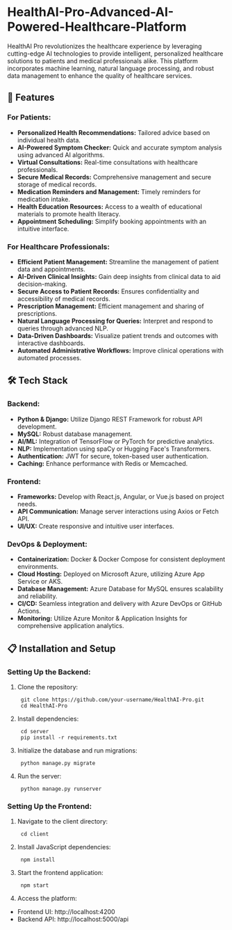 # HealthAI-Pro-Advanced-AI-Powered-Healthcare-Platform
HealthAI Pro revolutionizes the healthcare experience by leveraging cutting-edge AI technologies to provide intelligent, personalized healthcare solutions to patients and medical professionals alike. This platform incorporates machine learning, natural language processing, and robust data management to enhance the quality of healthcare services.

## 🚀 Features

### For Patients:
- **Personalized Health Recommendations:** Tailored advice based on individual health data.
- **AI-Powered Symptom Checker:** Quick and accurate symptom analysis using advanced AI algorithms.
- **Virtual Consultations:** Real-time consultations with healthcare professionals.
- **Secure Medical Records:** Comprehensive management and secure storage of medical records.
- **Medication Reminders and Management:** Timely reminders for medication intake.
- **Health Education Resources:** Access to a wealth of educational materials to promote health literacy.
- **Appointment Scheduling:** Simplify booking appointments with an intuitive interface.

### For Healthcare Professionals:
- **Efficient Patient Management:** Streamline the management of patient data and appointments.
- **AI-Driven Clinical Insights:** Gain deep insights from clinical data to aid decision-making.
- **Secure Access to Patient Records:** Ensures confidentiality and accessibility of medical records.
- **Prescription Management:** Efficient management and sharing of prescriptions.
- **Natural Language Processing for Queries:** Interpret and respond to queries through advanced NLP.
- **Data-Driven Dashboards:** Visualize patient trends and outcomes with interactive dashboards.
- **Automated Administrative Workflows:** Improve clinical operations with automated processes.

## 🛠 Tech Stack

### Backend:
- **Python & Django:** Utilize Django REST Framework for robust API development.
- **MySQL:** Robust database management.
- **AI/ML:** Integration of TensorFlow or PyTorch for predictive analytics.
- **NLP:** Implementation using spaCy or Hugging Face's Transformers.
- **Authentication:** JWT for secure, token-based user authentication.
- **Caching:** Enhance performance with Redis or Memcached.

### Frontend:
- **Frameworks:** Develop with React.js, Angular, or Vue.js based on project needs.
- **API Communication:** Manage server interactions using Axios or Fetch API.
- **UI/UX:** Create responsive and intuitive user interfaces.

### DevOps & Deployment:
- **Containerization:** Docker & Docker Compose for consistent deployment environments.
- **Cloud Hosting:** Deployed on Microsoft Azure, utilizing Azure App Service or AKS.
- **Database Management:** Azure Database for MySQL ensures scalability and reliability.
- **CI/CD:** Seamless integration and delivery with Azure DevOps or GitHub Actions.
- **Monitoring:** Utilize Azure Monitor & Application Insights for comprehensive application analytics.

## 📋 Installation and Setup
### Setting Up the Backend:

1. Clone the repository:

        git clone https://github.com/your-username/HealthAI-Pro.git
        cd HealthAI-Pro

2. Install dependencies:

        cd server
        pip install -r requirements.txt

3. Initialize the database and run migrations:

        python manage.py migrate

4. Run the server:

        python manage.py runserver

### Setting Up the Frontend:

1. Navigate to the client directory:

        cd client

2. Install JavaScript dependencies:

        npm install

3. Start the frontend application:

        npm start

4. Access the platform:

- Frontend UI: http://localhost:4200
- Backend API: http://localhost:5000/api

